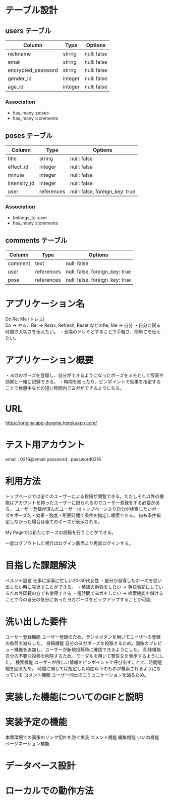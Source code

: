# テーブル設計

## users テーブル

| Column                | Type    | Options     |
| --------------------- | ------- | ----------- |
| nickname              | string  | null: false |
| email                 | string  | null: false |
| encrypted_password    | string  | null: false |
| gender_id             | integer | null: false |
| age_id                | integer | null: false |

### Association

- has_many :poses
- has_many :comments


## poses テーブル

| Column       | Type       | Options                         |
| ------------ | ---------- | ------------------------------- |
| title        | string     | null: false                     |
| effect_id    | integer    | null: false                     |
| minute       | integer    | null: false                     |
| intensity_id | integer    | null: false                     |
| user         | references | null: false, foreign_key: true  |

### Association

- belongs_to :user
- has_many :comments


## comments テーブル

| Column       | Type       | Options                         |
| ------------ | ---------- | ------------------------------- |
| comment      | text       | null: false                     |
| user         | references | null: false, foreign_key: true  |
| pose         | references | null: false, foreign_key: true  |

# アプリケーション名
  Do Re: Me (ドレミ)  
  Do -> やる、Re: -> Relax, Refresh, Reset などのRe, Me -> 自分
  ・自分に戻る時間の大切さを伝えたい。
  ・音階のドレミとすることで手軽さ、簡単さを伝えたい。
# アプリケーション概要
  ・ヨガのポーズを登録し、自分ができるようになったポーズをメモとして写真や効果と一緒に記録できる。
  ・時間を絞ったり、ピンポイントで効果を指定することで休憩中などの短い時間内でヨガができるようになる。
# URL
  https://originalapp-doreme.herokuapp.com/
# テスト用アカウント 
  email    : 0216@email
  password : password0216
# 利用方法
  トップページでは全てのユーザーによる投稿が閲覧できる。ただしそれ以外の機能はアカウントを持ったユーザーに限られるのでユーザー登録をする必要がある。
  ユーザー登録が済んだユーザーはトップページより自分が検索したいポーズをポーズ名・効果・強度・所要時間で条件を指定し検索できる。
  何も条件指定しなかった場合は全てのポーズが表示される。

  My Pageでは新たにポーズの投稿を行うことができる。

  一度ログアウトした場合はログイン画面より再度ログインする。
# 目指した課題解決
  ペルソナ設定  仕事に家事に忙しい20-30代女性 
  ・自分が習得したポーズを思い出したい時に見返すことができる。
  ・英語の勉強をしたい -> 英語表記にしているため外国籍の方でも使用できる
  ・短時間でヨガをしたい -> 検索機能を儲けることで今の自分の気分にあったヨガポーズをピックアップすることが可能
# 洗い出した要件
  ユーザー登録機能  ユーザー登録のため。ラジオボタンを用いてユーザーの登録の負荷を減らした。
  投稿機能        自分のヨガポーズを投稿するため。画像のプレビュー機能を追加し、ユーザーが新規投稿時に確認できるようにした。
  削除機能        自分の不要な投稿を削除するため。モーダルを用いて警告文を表示するようにした。
  検索機能        ユーザーが欲しい情報をピンポイントで呼び出すことで、時間短縮を図るため。
                 時間に関しては指定した時間以下のものが検索されるようになっている
  コメント機能     ユーザー同士のコミュニケーションを図るため。
# 実装した機能についてのGIFと説明
  <!-- 準備中 -->
# 実装予定の機能
  本番環境での画像のリンク切れを防ぐ実装
  コメント機能
  編集機能
  いいね機能
  ページネーション機能
# データベース設計
  <!-- 準備中 -->
# ローカルでの動作方法
  <!-- 準備中 -->